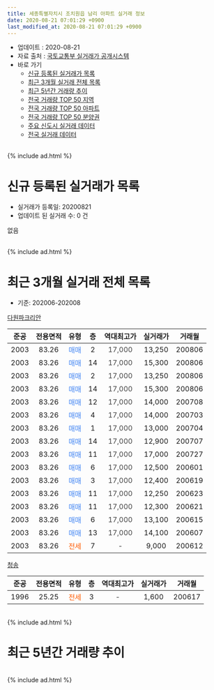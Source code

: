 ```yaml
---
title: 세종특별자치시 조치원읍 남리 아파트 실거래 정보
date: 2020-08-21 07:01:29 +0900
last_modified_at: 2020-08-21 07:01:29 +0900
---
```


* 업데이트 : 2020-08-21
* 자료 출처 : [국토교통부 실거래가 공개시스템](http://rt.molit.go.kr)
* 바로 가기
    * [신규 등록된 실거래가 목록](#신규-등록된-실거래가-목록)
    * [최근 3개월 실거래 전체 목록](#최근-3개월-실거래-전체-목록)
    * [최근 5년간 거래량 추이](#최근-5년간-거래량-추이)
    * [전국 거래량 TOP 50 지역](https://inasie.github.io/apt-trade-info/최근-3개월-전국에서-가장-거래가-많이-발생한-지역)
    * [전국 거래량 TOP 50 아파트](https://inasie.github.io/apt-trade-info/최근-3개월-전국에서-가장-거래가-많이-발생한-아파트)
    * [전국 거래량 TOP 50 분양권](https://inasie.github.io/apt-trade-info/최근-3개월-전국에서-가장-거래가-많이-발생한-분양권)
    * [주요 신도시 실거래 데이터](https://inasie.github.io/apt-trade-info/주요-신도시)
    * [전국 실거래 데이터](https://inasie.github.io/apt-trade-info/전국)
<br>
{% include ad.html %}
<br>

# 신규 등록된 실거래가 목록
* 실거래가 등록일: 20200821
* 업데이트 된 실거래 수: 0 건

없음

<br>
{% include ad.html %}
<br>

# 최근 3개월 실거래 전체 목록
* 기준: 202006-202008


[다원파크리안](https://search.naver.com/search.naver?query=%EC%84%B8%EC%A2%85%ED%8A%B9%EB%B3%84%EC%9E%90%EC%B9%98%EC%8B%9C+%EC%A1%B0%EC%B9%98%EC%9B%90%EC%9D%8D+%EB%82%A8%EB%A6%AC+%EB%8B%A4%EC%9B%90%ED%8C%8C%ED%81%AC%EB%A6%AC%EC%95%88)

|준공|전용면적|유형|층|역대최고가|실거래가|거래월|
|:---:|:---:|:---:|:---:|:---:|:---:|:---:|
|2003|83.26|<span style="color:#4285f3">매매</span>|2|<span style="color:#444444">17,000</span>|13,250|200806|
|2003|83.26|<span style="color:#4285f3">매매</span>|14|<span style="color:#444444">17,000</span>|15,300|200806|
|2003|83.26|<span style="color:#4285f3">매매</span>|2|<span style="color:#444444">17,000</span>|13,250|200806|
|2003|83.26|<span style="color:#4285f3">매매</span>|14|<span style="color:#444444">17,000</span>|15,300|200806|
|2003|83.26|<span style="color:#4285f3">매매</span>|12|<span style="color:#444444">17,000</span>|14,000|200708|
|2003|83.26|<span style="color:#4285f3">매매</span>|4|<span style="color:#444444">17,000</span>|14,000|200703|
|2003|83.26|<span style="color:#4285f3">매매</span>|1|<span style="color:#444444">17,000</span>|13,000|200704|
|2003|83.26|<span style="color:#4285f3">매매</span>|14|<span style="color:#444444">17,000</span>|12,900|200707|
|2003|83.26|<span style="color:#4285f3">매매</span>|11|<span style="color:#444444">17,000</span>|17,000|200727|
|2003|83.26|<span style="color:#4285f3">매매</span>|6|<span style="color:#444444">17,000</span>|12,500|200601|
|2003|83.26|<span style="color:#4285f3">매매</span>|3|<span style="color:#444444">17,000</span>|12,400|200619|
|2003|83.26|<span style="color:#4285f3">매매</span>|11|<span style="color:#444444">17,000</span>|12,250|200623|
|2003|83.26|<span style="color:#4285f3">매매</span>|11|<span style="color:#444444">17,000</span>|12,300|200621|
|2003|83.26|<span style="color:#4285f3">매매</span>|6|<span style="color:#444444">17,000</span>|13,100|200615|
|2003|83.26|<span style="color:#4285f3">매매</span>|13|<span style="color:#444444">17,000</span>|14,100|200607|
|2003|83.26|<span style="color:#ff5a00">전세</span>|7|<span style="color:#444444">-</span>|9,000|200612|

[청송](https://search.naver.com/search.naver?query=%EC%84%B8%EC%A2%85%ED%8A%B9%EB%B3%84%EC%9E%90%EC%B9%98%EC%8B%9C+%EC%A1%B0%EC%B9%98%EC%9B%90%EC%9D%8D+%EB%82%A8%EB%A6%AC+%EC%B2%AD%EC%86%A1)

|준공|전용면적|유형|층|역대최고가|실거래가|거래월|
|:---:|:---:|:---:|:---:|:---:|:---:|:---:|
|1996|25.25|<span style="color:#ff5a00">전세</span>|3|<span style="color:#444444">-</span>|1,600|200617|


<br>
{% include ad.html %}
<br>

# 최근 5년간 거래량 추이


<div style="width:100%;">
    <canvas id="deal_progress" height="200"></canvas>
</div>

<script>
new Chart(document.getElementById("deal_progress"), {
    type: 'line',
    data: {
        labels: ['201508','201509','201510','201511','201512','201601','201602','201603','201604','201605','201606','201607','201608','201609','201610','201611','201612','201701','201702','201703','201704','201705','201706','201707','201708','201709','201710','201711','201712','201801','201802','201803','201804','201805','201806','201807','201808','201809','201810','201811','201812','201901','201902','201903','201904','201905','201906','201907','201908','201909','201910','201911','201912','202001','202002','202003','202004','202005','202006','202007','202008'],
        datasets: [{
            label: '매매',
            pointRadius: 1,
            data: [2, 1, 1, 2, 2, 2, 0, 0, 4, 4, 1, 1, 3, 1, 2, 2, 2, 3, 2, 3, 3, 3, 0, 2, 2, 2, 3, 1, 1, 1, 6, 2, 2, 3, 0, 2, 3, 1, 2, 0, 3, 1, 3, 2, 0, 3, 4, 2, 2, 0, 0, 2, 3, 4, 6, 2, 4, 4, 6, 5, 4],
            borderColor: "rgba(255, 201, 14, 1)",
            backgroundColor: "rgba(255, 201, 14, 0.5)",
            fill: false,
            lineTension: 0
        },{
            label: '전월세',
            pointRadius: 1,
            data: [0, 1, 1, 2, 0, 0, 2, 1, 1, 0, 1, 1, 1, 2, 4, 1, 1, 0, 0, 0, 0, 1, 1, 0, 1, 0, 0, 0, 0, 2, 1, 1, 2, 1, 0, 1, 1, 2, 2, 0, 3, 1, 2, 4, 1, 1, 2, 3, 1, 2, 0, 0, 1, 1, 0, 2, 0, 2, 2, 0, 0],
            borderColor: "rgba(0, 141, 185, 1)",
            backgroundColor: "rgba(0, 141, 185, 0.5)",
            fill: false,
            lineTension: 0
        }
        ]
    },
    options: {
        responsive: true,
        title: {
            display: false
        },
        tooltips: {
            mode: 'index',
            intersect: false
        },
        hover: {
            mode: 'nearest',
            intersect: true
        },
        scales: {
            xAxes: [{
                display: true,
                scaleLabel: {
                    display: true,
                    labelString: '년/월'
                }
            }],
            yAxes: [{
                display: true,
                ticks: {
                    suggestedMin: 0,
                },
                scaleLabel: {
                    display: true,
                    labelString: '실거래 수'
                }
            }]
        }
    }
});

</script>


<br>
{% include ad.html %}
<br>

